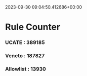 2023-09-30 09:04:50.412686+00:00
# Rule Counter 
 ### UCATE : 389185

 ### Veneto : 187827

 ### Allowlist : 13930
